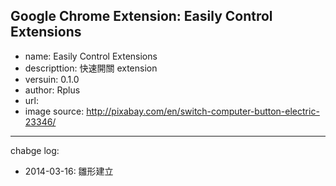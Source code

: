 Google Chrome Extension: Easily Control Extensions
---

+ name: Easily Control Extensions
+ descripttion: 快速開關 extension
+ versuin: 0.1.0
+ author: Rplus
+ url:
+ image source: <http://pixabay.com/en/switch-computer-button-electric-23346/>

----

chabge log:
+ 2014-03-16: 雛形建立

